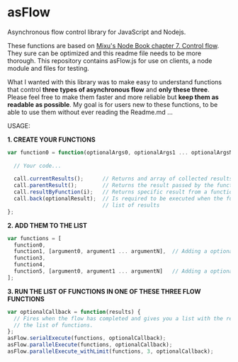 asFlow
======

Asynchronous flow control library for JavaScript and Nodejs.

These functions are based on <a href="http://book.mixu.net/ch7.html">Mixu's Node Book chapter 7. Control flow</a>. They sure can be optimized and this readme file needs to be more thorough. This repository contains asFlow.js for use on clients, a node module and files for testing. 

What I wanted with this library was to make easy to understand functions that control <b>three types of asynchronous flow</b> and <b>only these three</b>. Please feel free to make them faster and more reliable but <b>keep them as readable as possible</b>. My goal is for users new to these functions, to be able to use them without ever reading the Readme.md ...


USAGE:

<b>1. CREATE YOUR FUNCTIONS</b>
```javascript
var function0 = function(optionalArgs0, optionalArgs1 ... optionalArgsN, call) {
  
  // Your code...
  
  call.currentResults();      // Returns and array of collected results at the moment sortet as the list of functions
  call.parentResult();        // Returns the result passed by the function above current in the list of functions
  call.resultByFunction(i);   // Returns specific result from a function in the list of functions
  call.back(optionalResult);  // Is required to be executed when the function returns and will deliver the result to the
                              // list of results
};
```

<b>2. ADD THEM TO THE LIST</b>
```javascript
var functions = [
  function0,
  function1, [argument0, argument1 ... argumentN],  // Adding a optional list of arguments to function1
  function3,
  function4,
  function5, [argument0, argument1 ... argumentN]   // Adding a optional list of arguments to function5
];
```

<b>3. RUN THE LIST OF FUNCTIONS IN ONE OF THESE THREE FLOW FUNCTIONS</b>
```javascript
var optionalCallback = function(results) {
  // Fires when the flow has completed and gives you a list with the results sorted as you sorted the
  // the list of functions.
};
asFlow.serialExecute(functions, optionalCallback);
asFlow.parallelExecute(functions, optionalCallback);
asFlow.parallelExecute_withLimit(functions, 3, optionalCallback);
```
